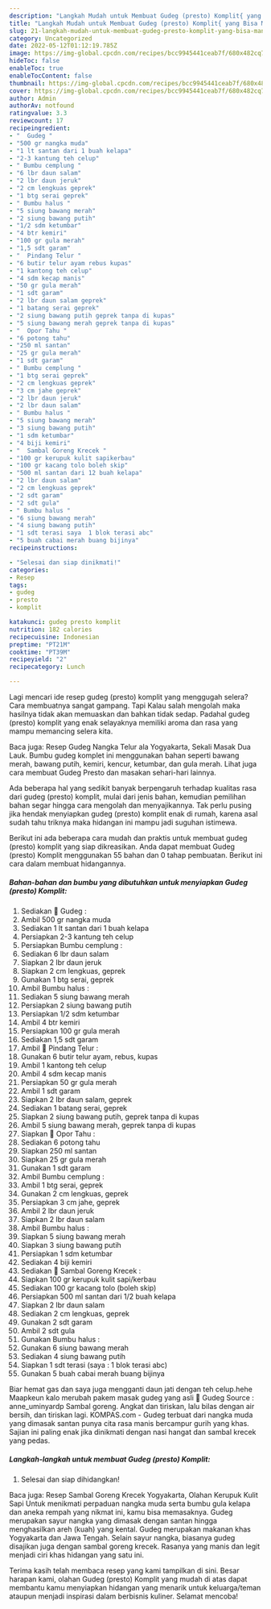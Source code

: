 ```yaml
---
description: "Langkah Mudah untuk Membuat Gudeg (presto) Komplit{ yang Bisa Manjain Lidah,  Menu Buat lebaran"
title: "Langkah Mudah untuk Membuat Gudeg (presto) Komplit{ yang Bisa Manjain Lidah,  Menu Buat lebaran"
slug: 21-langkah-mudah-untuk-membuat-gudeg-presto-komplit-yang-bisa-manjain-lidah-menu-buat-lebaran
category: Uncategorized
date: 2022-05-12T01:12:19.785Z
image: https://img-global.cpcdn.com/recipes/bcc9945441ceab7f/680x482cq70/gudeg-presto-komplit-foto-resep-utama.jpg
hideToc: false
enableToc: true
enableTocContent: false
thumbnail: https://img-global.cpcdn.com/recipes/bcc9945441ceab7f/680x482cq70/gudeg-presto-komplit-foto-resep-utama.jpg
cover: https://img-global.cpcdn.com/recipes/bcc9945441ceab7f/680x482cq70/gudeg-presto-komplit-foto-resep-utama.jpg
author: Admin
authorAv: notfound
ratingvalue: 3.3
reviewcount: 17
recipeingredient:
- "  Gudeg "
- "500 gr nangka muda"
- "1 lt santan dari 1 buah kelapa"
- "2-3 kantung teh celup"
- " Bumbu cemplung "
- "6 lbr daun salam"
- "2 lbr daun jeruk"
- "2 cm lengkuas geprek"
- "1 btg serai geprek"
- " Bumbu halus "
- "5 siung bawang merah"
- "2 siung bawang putih"
- "1/2 sdm ketumbar"
- "4 btr kemiri"
- "100 gr gula merah"
- "1,5 sdt garam"
- "  Pindang Telur "
- "6 butir telur ayam rebus kupas"
- "1 kantong teh celup"
- "4 sdm kecap manis"
- "50 gr gula merah"
- "1 sdt garam"
- "2 lbr daun salam geprek"
- "1 batang serai geprek"
- "2 siung bawang putih geprek tanpa di kupas"
- "5 siung bawang merah geprek tanpa di kupas"
- "  Opor Tahu "
- "6 potong tahu"
- "250 ml santan"
- "25 gr gula merah"
- "1 sdt garam"
- " Bumbu cemplung "
- "1 btg serai geprek"
- "2 cm lengkuas geprek"
- "3 cm jahe geprek"
- "2 lbr daun jeruk"
- "2 lbr daun salam"
- " Bumbu halus "
- "5 siung bawang merah"
- "3 siung bawang putih"
- "1 sdm ketumbar"
- "4 biji kemiri"
- "  Sambal Goreng Krecek "
- "100 gr kerupuk kulit sapikerbau"
- "100 gr kacang tolo boleh skip"
- "500 ml santan dari 12 buah kelapa"
- "2 lbr daun salam"
- "2 cm lengkuas geprek"
- "2 sdt garam"
- "2 sdt gula"
- " Bumbu halus "
- "6 siung bawang merah"
- "4 siung bawang putih"
- "1 sdt terasi saya  1 blok terasi abc"
- "5 buah cabai merah buang bijinya"
recipeinstructions:

- "Selesai dan siap dinikmati!"
categories:
- Resep
tags:
- gudeg
- presto
- komplit

katakunci: gudeg presto komplit 
nutrition: 182 calories
recipecuisine: Indonesian
preptime: "PT21M"
cooktime: "PT39M"
recipeyield: "2"
recipecategory: Lunch

---
```



Lagi mencari ide resep gudeg (presto) komplit yang menggugah selera? Cara membuatnya sangat gampang. Tapi Kalau salah mengolah maka hasilnya tidak akan memuaskan dan bahkan tidak sedap. Padahal gudeg (presto) komplit yang enak selayaknya memiliki aroma dan rasa yang mampu memancing selera kita.


Baca juga: Resep Gudeg Nangka Telur ala Yogyakarta, Sekali Masak Dua Lauk. Bumbu gudeg komplet ini menggunakan bahan seperti bawang merah, bawang putih, kemiri, kencur, ketumbar, dan gula merah. Lihat juga cara membuat Gudeg Presto dan masakan sehari-hari lainnya.

Ada beberapa hal yang sedikit banyak berpengaruh terhadap kualitas rasa dari gudeg (presto) komplit, mulai dari jenis bahan, kemudian pemilihan bahan segar hingga cara mengolah dan menyajikannya. Tak perlu pusing jika hendak menyiapkan gudeg (presto) komplit enak di rumah, karena asal sudah tahu triknya maka hidangan ini mampu jadi suguhan istimewa.


Berikut ini ada beberapa cara mudah dan praktis untuk membuat gudeg (presto) komplit yang siap dikreasikan. Anda dapat membuat Gudeg (presto) Komplit menggunakan 55 bahan dan 0 tahap pembuatan. Berikut ini cara dalam membuat hidangannya.

<!--inarticleads1-->

##### Bahan-bahan dan bumbu yang dibutuhkan untuk menyiapkan Gudeg (presto) Komplit:

1. Sediakan  🌼 Gudeg :
1. Ambil 500 gr nangka muda
1. Sediakan 1 lt santan dari 1 buah kelapa
1. Persiapkan 2-3 kantung teh celup
1. Persiapkan  Bumbu cemplung :
1. Sediakan 6 lbr daun salam
1. Siapkan 2 lbr daun jeruk
1. Siapkan 2 cm lengkuas, geprek
1. Gunakan 1 btg serai, geprek
1. Ambil  Bumbu halus :
1. Sediakan 5 siung bawang merah
1. Persiapkan 2 siung bawang putih
1. Persiapkan 1/2 sdm ketumbar
1. Ambil 4 btr kemiri
1. Persiapkan 100 gr gula merah
1. Sediakan 1,5 sdt garam
1. Ambil  🌼 Pindang Telur :
1. Gunakan 6 butir telur ayam, rebus, kupas
1. Ambil 1 kantong teh celup
1. Ambil 4 sdm kecap manis
1. Persiapkan 50 gr gula merah
1. Ambil 1 sdt garam
1. Siapkan 2 lbr daun salam, geprek
1. Sediakan 1 batang serai, geprek
1. Siapkan 2 siung bawang putih, geprek tanpa di kupas
1. Ambil 5 siung bawang merah, geprek tanpa di kupas
1. Siapkan  🌼 Opor Tahu :
1. Sediakan 6 potong tahu
1. Siapkan 250 ml santan
1. Siapkan 25 gr gula merah
1. Gunakan 1 sdt garam
1. Ambil  Bumbu cemplung :
1. Ambil 1 btg serai, geprek
1. Gunakan 2 cm lengkuas, geprek
1. Persiapkan 3 cm jahe, geprek
1. Ambil 2 lbr daun jeruk
1. Siapkan 2 lbr daun salam
1. Ambil  Bumbu halus :
1. Siapkan 5 siung bawang merah
1. Siapkan 3 siung bawang putih
1. Persiapkan 1 sdm ketumbar
1. Sediakan 4 biji kemiri
1. Sediakan  🌼 Sambal Goreng Krecek :
1. Siapkan 100 gr kerupuk kulit sapi/kerbau
1. Sediakan 100 gr kacang tolo (boleh skip)
1. Persiapkan 500 ml santan dari 1/2 buah kelapa
1. Siapkan 2 lbr daun salam
1. Sediakan 2 cm lengkuas, geprek
1. Gunakan 2 sdt garam
1. Ambil 2 sdt gula
1. Gunakan  Bumbu halus :
1. Gunakan 6 siung bawang merah
1. Sediakan 4 siung bawang putih
1. Siapkan 1 sdt terasi (saya : 1 blok terasi abc)
1. Gunakan 5 buah cabai merah buang bijinya


Biar hemat gas dan saya juga mengganti daun jati dengan teh celup.hehe Maapkeun kalo merubah pakem masak gudeg yang asli 🙈 Gudeg Source : anne_uminyardp Sambal goreng. Angkat dan tiriskan, lalu bilas dengan air bersih, dan tiriskan lagi. KOMPAS.com - Gudeg terbuat dari nangka muda yang dimasak santan punya cita rasa manis bercampur gurih yang khas. Sajian ini paling enak jika dinikmati dengan nasi hangat dan sambal krecek yang pedas. 

<!--inarticleads2-->

##### Langkah-langkah untuk membuat Gudeg (presto) Komplit:


1. Selesai dan siap dihidangkan!

Baca juga: Resep Sambal Goreng Krecek Yogyakarta, Olahan Kerupuk Kulit Sapi Untuk menikmati perpaduan nangka muda serta bumbu gula kelapa dan aneka rempah yang nikmat ini, kamu bisa memasaknya. Gudeg merupakan sayur nangka yang dimasak dengan santan hingga menghasilkan areh (kuah) yang kental. Gudeg merupakan makanan khas Yogyakarta dan Jawa Tengah. Selain sayur nangka, biasanya gudeg disajikan juga dengan sambal goreng krecek. Rasanya yang manis dan legit menjadi ciri khas hidangan yang satu ini. 

Terima kasih telah membaca resep yang kami tampilkan di sini. Besar harapan kami, olahan Gudeg (presto) Komplit yang mudah di atas dapat membantu kamu menyiapkan hidangan yang menarik untuk keluarga/teman ataupun menjadi inspirasi dalam berbisnis kuliner. Selamat mencoba!
